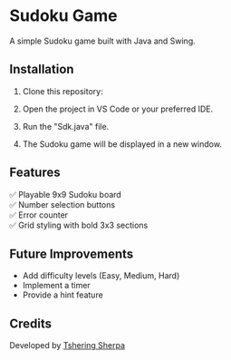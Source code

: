 # Sudoku Game

A simple Sudoku game built with Java and Swing.

## Installation 
1. Clone this repository:


2. Open the project in VS Code or your preferred IDE.
3. Run the "Sdk.java" file.
4. The Sudoku game will be displayed in a new window.


## Features
✅ Playable 9x9 Sudoku board  
✅ Number selection buttons  
✅ Error counter  
✅ Grid styling with bold 3x3 sections  

## Future Improvements
- Add difficulty levels (Easy, Medium, Hard)
- Implement a timer
- Provide a hint feature

## Credits
Developed by [Tshering Sherpa](https://github.com/Sherpa-tshering)

